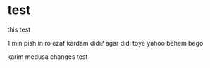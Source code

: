 test
====

this test 


1 min pish in ro ezaf kardam didi? agar didi toye yahoo behem bego

karim medusa changes test
